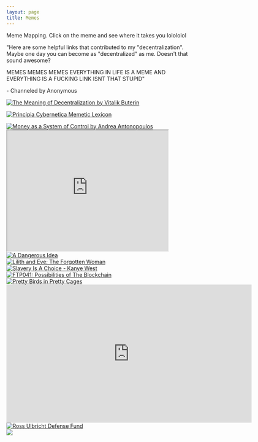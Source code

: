 ```yaml
---
layout: page
title: Memes
---
```

<p>
Meme Mapping. Click on the meme and see where it takes you lolololol
</p>
<p>"Here are some helpful links that contributed to my "decentralization". Maybe one day you can become as "decentralized" as me. Doesn't that sound awesome?</p>
<p> MEMES MEMES MEMES EVERYTHING IN LIFE IS A MEME AND EVERYTHING IS A FUCKING LINK ISNT THAT STUPID"</p>
<p>- Channeled by Anonymous</p>
<p>
<a href="https://medium.com/@VitalikButerin/the-meaning-of-decentralization-a0c92b76a274">
  <img src="images/vitalikmeme.jpg" alt="The Meaning of Decentralization by Vitalik Buterin">
</a>
</p>
<p>
  <a href="http://pespmc1.vub.ac.be/MEMLEX.html">
  <img src="images/memeticlexicon.jpg" alt="Principia Cybernetica Memetic Lexicon">
  </a>
</p>

<a href="https://www.youtube.com/watch?v=AsbAGMPpZ6g">
  <img src="images/systemcontrol.jpg" alt="Money as a System of Control by Andrea Antonopoulos">
  </a>
<br>
<iframe width="420" height="315"
src="https://www.youtube.com/embed/2L9RZYguI0Q">
</iframe>
  <br>
<a href="https://www.youtube.com/watch?v=2L9RZYguI0Q">
  <img src="images/no3pv.jpg" alt="A Dangerous Idea">
  </a>
<br>
<a href="https://anaiyasophia.com/articles/lilith-and-eve-the-forgotten-woman">
  <img src="images/lilith.jpg" alt="Lilith and Eve: The Forgotten Woman">
  </a>
  <br>
  <a href="http://www.youtube.com/watch?v=lWJBWU7asEg">
  <img src="/images/kanye.gif" alt="Slavery Is A Choice - Kanye West">
   </a>

  <br>
    
  <a href="https://futurethinkers.org/blockchain-possibilities/">
  <img src="/images/futurethinkers.jpg" alt="FTP041: Possibilities of The Blockchain">
    </a>
   <br>
     <a href="https://medium.com/@NSallakAnderson/pretty-birds-in-pretty-cages-could-the-nuclear-family-be-the-reason-were-all-miserable-46126d573263/">
  <img src="/images/birdcage.jpg" alt="Pretty Birds in Pretty Cages">
    </a>
<br>
<iframe id="ytplayer" type="text/html" width="640" height="360"
  src="https://www.youtube.com/embed/w8HdOHrc3OQ"
  frameborder="0"></iframe>
<br>
<a href="http://freeross.org">
<img src="/images/rossulbricht.jpg" alt="Ross Ulbricht Defense Fund">
 </a>
<br>
<a href="https://www.youtube.com/watch?v=3R8OpdBVfU0">
<img src="/images/freeross.jpg" alt"Free Ross Ulbricht">
</a>
